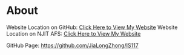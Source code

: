 # About
Website Location on GitHub:
[Click Here to View My Website](http://localhost:63342/IS117/Doc/index.html?_ijt=eq1be89kmur8ka986fj5ho8v06)
Website Location on NJIT AFS:
[Click Here to View My Website](https://web.njit.edu/~jlz6/is117sp21/Doc/index.html)

GitHub Page: https://github.com/JiaLongZhong/IS117


